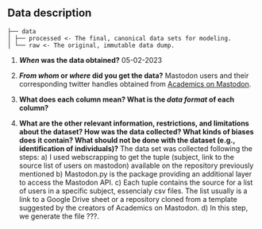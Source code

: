 ## Data description      
    
    
    ├── data
    │ ├── processed <- The final, canonical data sets for modeling.
    │ └── raw <- The original, immutable data dump.

  

 1.  **_When_ was the data obtained?** 05-02-2023

 2.  **_From whom_ or _where_ did you get the data?** Mastodon users and their corresponding twitter handles obtained from [Academics on Mastodon](https://github.com/nathanlesage/academics-on-mastodon).

 3. **What does each column mean? What is the _data format_ of each column?**

 4. **What are the other relevant information, restrictions, and limitations about the dataset? How was the data collected? What kinds of biases does it contain? What should not be done with the dataset (e.g., identification of individuals)?** 
The data set was collected following the steps:
a) I used webscrapping to get the tuple (subject, link to the source list of users on mastodon) available on the repository previously mentioned
b) Mastodon.py is the package providing an additional layer to access the Mastodon API. 
c) Each tuple contains the source for a list of users in a specific subject, essencialy csv files. The list usually is a link to a Google Drive sheet or a repository cloned from a template suggested by the creators of Academics on Mastodon. 
d) In this step, we generate the file ???.